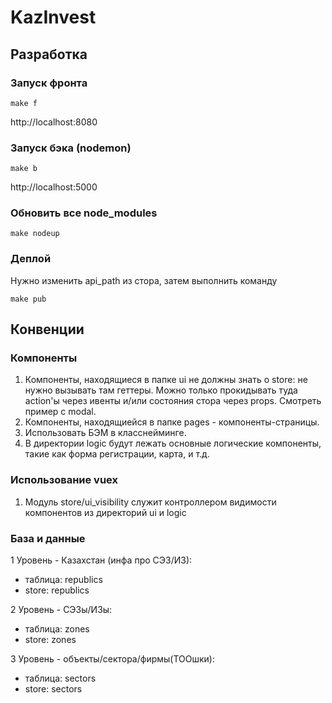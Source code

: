 # KazInvest

## Разработка

### Запуск фронта

```
make f
```
http://localhost:8080


### Запуск бэка (nodemon)
```
make b
```
http://localhost:5000


### Обновить все node_modules
```
make nodeup
```

### Деплой
Нужно изменить api_path из стора, затем выполнить команду
```
make pub
```

## Конвенции

### Компоненты
1. Компоненты, находящиеся в папке ui не должны знать о store: не нужно вызывать там геттеры. Можно только прокидывать туда action'ы через ивенты и/или состояния стора через props. Смотреть пример с modal.
2. Компоненты, находящиейся в папке pages - компоненты-страницы.
3. Использовать БЭМ в класснейминге.
4. В директории logiс будут лежать основные логические компоненты, такие как форма регистрации, карта, и т.д.

### Использование vuex
1. Модуль store/ui_visibility служит контроллером видимости компонентов из директорий ui и logic


### База и данные
1 Уровень - Казахстан (инфа про СЭЗ/ИЗ):
  - таблица: republics
  - store: republics

2 Уровень - СЭЗы/ИЗы:
  - таблица: zones
  - store: zones
  
3 Уровень - объекты/сектора/фирмы(ТООшки):
  - таблица: sectors
  - store: sectors